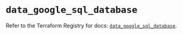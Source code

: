 # `data_google_sql_database`

Refer to the Terraform Registry for docs: [`data_google_sql_database`](https://registry.terraform.io/providers/hashicorp/google/5.45.2/docs/data-sources/sql_database).
